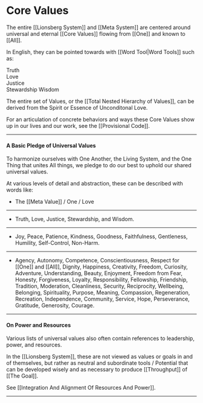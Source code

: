# Core Values
The entire [[Lionsberg System]] and [[Meta System]] are centered around universal and eternal [[Core Values]] flowing from [[One]] and known to [[All]]. 

In English, they can be pointed towards with [[Word Tool|Word Tools]] such as: 

Truth  
Love  
Justice  
Stewardship
Wisdom  

The entire set of Values, or the [[Total Nested Hierarchy of Values]], can be derived from the Spirit or Essence of Unconditonal Love. 

For an articulation of concrete behaviors and ways these Core Values show up in our lives and our work, see the [[Provisional Code]]. 

___
#### A Basic Pledge of Universal Values 
To harmonize ourselves with One Another, the Living System, and the One Thing that unites All things, we pledge to do our best to uphold our shared universal values. 

At various levels of detail and abstraction, these can be described with words like: 

- The [[Meta Value]] / One / Love  
____
- Truth, Love, Justice, Stewardship, and Wisdom. 
___
- Joy, Peace, Patience, Kindness, Goodness, Faithfulness, Gentleness, Humility, Self-Control, Non-Harm.  
___
- Agency, Autonomy, Competence, Conscientiousness, Respect for [[One]] and [[All]], Dignity, Happiness, Creativity, Freedom, Curiosity, Adventure, Understanding, Beauty, Enjoyment, Freedom from Fear, Honesty, Forgiveness, Loyalty, Responsibility, Fellowship, Friendship, Tradition, Moderation, Cleanliness, Security, Reciprocity, Wellbeing, Belonging, Spirituality, Purpose, Meaning, Compassion, Regeneration, Recreation, Independence, Community, Service, Hope, Perseverance, Gratitude, Generosity, Courage. 
___
#### On Power and Resources
Various lists of universal values also often contain references to leadership, power, and resources. 

In the [[Lionsberg System]], these are not viewed as values or goals in and of themselves, but rather as neutral and subordinate tools / Potential that can be developed wisely and as necessary to produce [[Throughput]] of [[The Goal]].   

See [[Integration And Alignment Of Resources And Power]]. 
____

